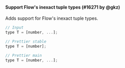 #### Support Flow's inexact tuple types (#16271 by @gkz)

Adds support for Flow's inexact tuple types.

<!-- prettier-ignore -->
```jsx
// Input
type T = [number, ...];

// Prettier stable
type T = [number];

// Prettier main
type T = [number, ...];
```
